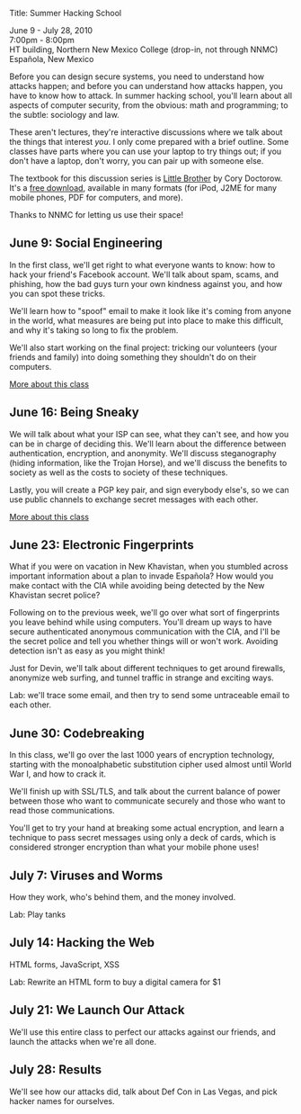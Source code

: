 Title: Summer Hacking School

June 9 - July 28, 2010  
7:00pm - 8:00pm  
HT building, Northern New Mexico College (drop-in, not through NNMC)  
Española, New Mexico

Before you can design secure systems, you need to understand how attacks
happen; and before you can understand how attacks happen, you have to
know how to attack.  In summer hacking school, you'll learn about all
aspects of computer security, from the obvious: math and programming; to
the subtle: sociology and law.

These aren't lectures, they're interactive discussions where we talk
about the things that interest *you*.  I only come prepared with a brief
outline. Some classes have parts where you can use your laptop to try
things out; if you don't have a laptop, don't worry, you can pair up
with someone else.

The textbook for this discussion series is [Little
Brother](http://craphound.com/littlebrother/) by Cory Doctorow.  It's a
[free download](http://craphound.com/littlebrother/download/), available
in many formats (for iPod, J2ME for many mobile phones, PDF for
computers, and more).

Thanks to NNMC for letting us use their space!


June 9: Social Engineering
--------------------------

In the first class, we'll get right to what everyone wants to know: how
to hack your friend's Facebook account.  We'll talk about spam, scams,
and phishing, how the bad guys turn your own kindness against you, and
how you can spot these tricks.

We'll learn how to "spoof" email to make it look like it's coming from
anyone in the world, what measures are being put into place to make this
difficult, and why it's taking so long to fix the problem.

We'll also start working on the final project: tricking our volunteers
(your friends and family) into doing something they shouldn't do on
their computers.

[More about this class](soceng.html)


June 16: Being Sneaky
------------------------

We will talk about what your ISP can see, what they can't see, and how
you can be in charge of deciding this.  We'll learn about the difference
between authentication, encryption, and anonymity.  We'll discuss
steganography (hiding information, like the Trojan Horse), and we'll
discuss the benefits to society as well as the costs to society of these
techniques.

Lastly, you will create a PGP key pair, and sign everybody else's, so we
can use public channels to exchange secret messages with each other.

[More about this class](sneaky.html)


June 23: Electronic Fingerprints
--------------------------------

What if you were on vacation in New Khavistan, when you stumbled across
important information about a plan to invade Española?  How would you
make contact with the CIA while avoiding being detected by the New
Khavistan secret police?

Following on to the previous week, we'll go over what sort of
fingerprints you leave behind while using computers.  You'll dream up
ways to have secure authenticated anonymous communication with the CIA,
and I'll be the secret police and tell you whether things will or won't
work.  Avoiding detection isn't as easy as you might think!

Just for Devin, we'll talk about different techniques to get around
firewalls, anonymize web surfing, and tunnel traffic in strange and
exciting ways.

Lab: we'll trace some email, and then try to send some untraceable email
to each other.



June 30: Codebreaking
---------------------

In this class, we'll go over the last 1000 years of encryption
technology, starting with the monoalphabetic substitution cipher used
almost until World War I, and how to crack it.

We'll finish up with SSL/TLS, and talk about the current balance of
power between those who want to communicate securely and those who want
to read those communications.

You'll get to try your hand at breaking some actual encryption, and
learn a technique to pass secret messages using only a deck of cards,
which is considered stronger encryption than what your mobile phone uses!


July 7: Viruses and Worms
-------------------------

How they work, who's behind them, and the money involved.

Lab: Play tanks


July 14: Hacking the Web
------------------------

HTML forms, JavaScript, XSS

Lab: Rewrite an HTML form to buy a digital camera for $1


July 21: We Launch Our Attack
-----------------------------

We'll use this entire class to perfect our attacks against our friends,
and launch the attacks when we're all done.


July 28: Results
----------------

We'll see how our attacks did, talk about Def Con in Las Vegas, and pick
hacker names for ourselves.

